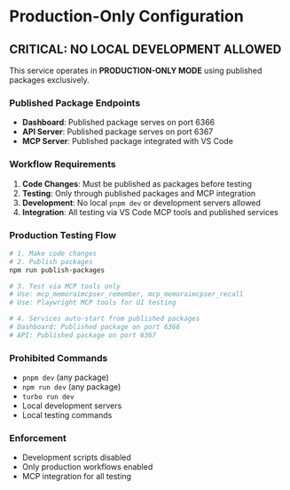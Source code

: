 # Production-Only Configuration

## CRITICAL: NO LOCAL DEVELOPMENT ALLOWED

This service operates in **PRODUCTION-ONLY MODE** using published packages exclusively.

### Published Package Endpoints
- **Dashboard**: Published package serves on port 6366
- **API Server**: Published package serves on port 6367
- **MCP Server**: Published package integrated with VS Code

### Workflow Requirements
1. **Code Changes**: Must be published as packages before testing
2. **Testing**: Only through published packages and MCP integration
3. **Development**: No local `pnpm dev` or development servers allowed
4. **Integration**: All testing via VS Code MCP tools and published services

### Production Testing Flow
```bash
# 1. Make code changes
# 2. Publish packages
npm run publish-packages

# 3. Test via MCP tools only
# Use: mcp_memoraimcpser_remember, mcp_memoraimcpser_recall
# Use: Playwright MCP tools for UI testing

# 4. Services auto-start from published packages
# Dashboard: Published package on port 6366
# API: Published package on port 6367
```

### Prohibited Commands
- `pnpm dev` (any package)
- `npm run dev` (any package)
- `turbo run dev`
- Local development servers
- Local testing commands

### Enforcement
- Development scripts disabled
- Only production workflows enabled
- MCP integration for all testing

